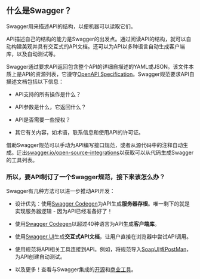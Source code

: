 ## 什么是Swagger？

Swagger用来描述API的结构，以便机器可以读取它们。

API描述自己的结构的能力是Swagger的出发点。通过阅读API的结构，就可以自动构建美观并具有交互式的API文档。还可以为API以多种语言自动生成客户端库，以及自动测试等。

Swagger通过要求API返回包含整个API的详细自描述的YAML或JSON。该文件本质上是API的资源列表，它遵守[OpenAPI Specification](https://github.com/OAI/OpenAPI-Specification/blob/master/versions/2.0.md)。Swagger规范要求API自描述文档包括以下信息：

* API支持的所有操作是什么？

* API参数是什么，它返回什么？

* API是否需要一些授权？

* 其它有关内容，如术语，联系信息和使用API​​的许可证。

借助Swagger规范可以手动为API编写接口规范，或者从源代码中的注释自动生成。迁出[swagger.io/open-source-integrations](https://swagger.io/open-source-integrations/)以获取可以从代码生成Swagger的工具列表。

### 所以，要API制订了一个Swagger规范，接下来该怎么办？

Swagger有几种方法可以进一步推动API开发：

* 设计优先：使用[Swagger Codegen](https://swagger.io/swagger-codegen/)为API生成**服务器存根**。唯一剩下的就是实现服务器逻辑 - 因为API已经准备好了！

* 使用[Swagger Codegen](https://swagger.io/swagger-codegen/)以超过40种语言为API生成**客户端库**。

* 使用[Swagger UI](https://swagger.io/swagger-ui/)生成**交互式API文档**，让用户直接在浏览器中尝试API调用。

* 使用规范将API相关工具连接到API。例如，将规范导入[SoapUI](https://soapui.org/)或[PostMan](https://www.getpostman.com/)，为API创建自动测试。

* 以及更多！查看与Swagger集成的[开源](https://swagger.io/open-source-integrations/)和[商业工具](https://swagger.io/commercial-tools/)。
